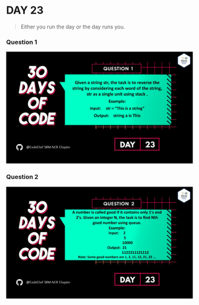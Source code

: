 # DAY 23
> Either you run the day or the day runs you.
### Question 1
<p align="center">
  <img width="auto" height="auto" src="../../.github/Day23-1.jpeg">
</p>

### Question 2
<p align="center">
  <img width="auto" height="auto" src="../../.github/Day23-2.jpeg">
</p>
